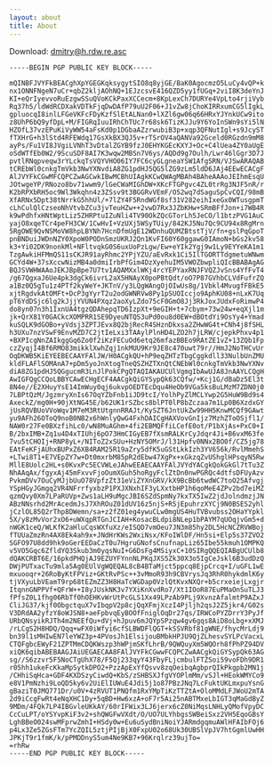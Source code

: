 ```yaml
---
layout: about
title: About
---
```


Download: [dmitry@h.rdw.re.asc](dmitry@h.rdw.re.asc)

    -----BEGIN PGP PUBLIC KEY BLOCK-----
    
    mQINBFJVYFkBEACghXpYGEGKqksygytSIO8q8yjGE/BaK0AgocmzO5LuCy4vQP+k
    nx1ONNFNgeN7uCr+qbZ2kljAOhNQ+1EJzcsvE416QZD5yy1fUGq+2viI8K3deYnJ
    KI+eQrIyevvoRuEzgwSSuQVoKCkPaxXCCecm+8KpLexCh7DURYe4VpLto4rjiVyb
    Rq37h5/ldWdRCDXakVDTkFjqDwDAfP79uU2F06+J1vZw8jChoKIRRxumCG5lIgkL
    gpluocqI8inlLFGeVKFcFDyKzfSlEtALNan0+lXZl6gw06q66HRxYJYnkUCw9ito
    z8UhP6bQ9yfDpL+M/FIGRqIuuIRhChTUc7r68sk6TizKJJu9Y6YoInSWn9sYi5lN
    HZOfL37vzEPuKiVyWW54aFsKd0p1DGbaAZzrwubiB3p+xqp3QFNutIgl+s9JcyST
    fTXHrG+h3lStd4RFEWdq17GsXkBX3QJ5v+rTSrOV4aQANVa92Gceld0RGzdn9mM8
    ayPs/Fu1VI8JVgiLVNhT3vDtalZGYB9fzJ0EHYKGEcKXYJ+Oc+C4lUea4ZY0aUgE
    oSdWTfEb0W2/9ScuSDF8AI7K3wqw2MBSn7V6ys/AQDd9g7Oulh/Lwr46lGgr3D7J
    pvtlRNqpveqw3rYLckqTsVQYVHO06IY7FC6cyGLgneaYSW1AfgSRN/VJSwARAQAB
    tCREbWl0cnkgTmVkb3NwYXNvdiA8ZG1pdHJ5QG5lZG9zLm5ldD6JAj4EEwECACgF
    AlJVYFkCGwMFCQPCZwAGCwkIBwMCBhUIAgkKCwQWAgMBAh4BAheAAAoJEIhmEsqU
    JOtwgeYP/RNozo8bv71wwm9/lGeCWaMIGhDW+XKcFTGPgvc4ZL0trRg3NJF5nR/r
    K2bRPXbRH5oc9Wl3Wkqhn4z3ZSsv9t3BGGRvVEmF/O52wq7dSaguSpCvCQI/98mB
    XfARNx5Dpt38tNrrkG5hhUl/+7lZY4F5RndWGf8sf31V282eihIxeGx0WTusgpmT
    cLhCulQlCzseoNhVtvbZCu3jvTeuHZw++2vwD7Rx3JZbKHw+SRmBFfJon+i7WB4R
    k9wPdhfxHNtWptLiz5ZHRPtuIZuNli4TV90OkZQcGTorLh5JeCO/l1btzPVG1AuC
    yajO8xqeTCr4peFH3CW/1CwHvI+VzUXj5WSyTUiy/842KJ5Nu7Qc9CU94x8RgMrn
    5RgOWE9QvNSMoVW8hpLBYNh7HcnDfmUgE12WDnhuQUMZBtstTjV/fn+gslPqGpoT
    pnBNDuiJWDnNZY0XpoW0PODnSmzUKRJ2Qn1KvFI60Y60ggawG0IAmoN+bGs2kv58
    k3+Yi02DK9nonkMl+NFltvqkG0S6uxUoPzLgw/Ew+eYIk2Ygj9w1Ly9EYYeKA1m1
    TzgAwkiHFMmQS11sCKJR91ayRhmc2YPjYZU/aEvRxk1Ci5IlTGORTTdgmetuWNwm
    GCYd4W+37sXccwNizMB4a0dmiIrbPfGim4DzXyehuIM5VWOZbwpliQIcBBABAgAG
    BQJSVWHWAAoJEKJBpBpe7U7tv1AQAMXxlWKj4rcYEPYaxRNJFVQZJvSns4YfFvT4
    /g67QgxaJ6Ue4pk3dgCk6ivrL2aX5HNAyX0poPBtQdt/oO7P87GVhbCLVdFufrZQ
    a1Bz0Q5gTu1z4PTf2kyWeY+JKTnV/y3LQgWAngOjOIwUs8g/1Vbkl4MvugfFBkE5
    xjtRgdvkAtOMFt+DcP3gYyrT2u2odGWNRVw8Py1pSUOIccjo9AphKU08+nLxK7Uq
    pT6YdDSjc6lg2kJjjYVUN4PXqz2aoXyLZdo75cF0GmO8Jj3RkJoxJUdxFoRimwP4
    do8yn07n3h1IxnUA4tgzQDAhepqTD6IzpXt+9eGIH+t+7cbym+73w24w+eqXjl1m
    jk+QrX81Y0GACkcXOMPRR1SE9DyeuNTQS3uPd0ou8d0EW+dBOtdYi9OsYy4+Ymad
    kuSQLK9dGOBo+yVdsj3ZPTJEvx8Q2bjRecR4SHznDkxsa2ZHwWG4t+CNh4j8fSHL
    h3UXu7nzVSwF9EnvMZD7C2jtIeLxi3TAAylPlnHD4LZO2h7jLRW/cjepkPhxv4p1
    +BXPIcgNnZAIkggGq6Zo0f2iKzFECuOd6etq26mfazBBEo9RAtZE1vZ+13ZQb1Fp
    czZyqjI4Bf6RMO83mikklXwhZqj1nkMUU9Kr9JE8c470uwt79r//HmJ2NoTHCvUr
    OqDKWB5KiEYEEBECAAYFAlJW/H0ACgkQU+hP9eqZHTzTbgCggkdll33NulbUnZMU
    kldFLAFlSOMAnA7+pDm5yoJnXtogTneQSZHZTXnQtCNEbWl0cnkgTmVkb3NwYXNv
    diA8ZG1pdHJ5QGgucmR3LnJlPokCPgQTAQIAKAUCUlVgmgIbAwUJA8JnAAYLCQgH
    AwIGFQgCCQoLBBYCAwECHgECF4AACgkQiGYSypQk63CQfw/+Kcj1G/dBaDz5El3t
    8N4e//E2XHuyYsE14ImWuy0qj6ukvpOEDTEcDqu4HeOb9VGa5ksBuLMzM7ZDN0j0
    7LBPtQzM/JgzmryXnIs67OqYZbFnb1iJD9tcI/YolhPyZlMCLYwp2G5HuW9Bd9s4
    AxeckZ/mg0H+90jXtNG45E/b62UK1rSZbcs8blPT0lP8bZczaa7m1Lp0B6XzdxGY
    jUsRQVBUoVVoWqv1M7eM3RtUtgnnRRAJt/KySZT6JntUkZw99HH5KnwMCQf9GAwt
    yu9AFh26OToQ9noB0NB2x6hWnlyQwG4FxhDAICgHAXVovGnIjz7MzhZToOSjfl1/
    NAW0r27Fe0BXzfihLc0/wN8MuAGhm+4fi2EBMQFfiLCefE0ot/P1bXjAs+PxC0+I
    B/2bxIMB+Zq1u4D4xTIUhj6pO73HmCIGyEB7fXsmRALKrCyJdqr4Ji+B6vxM63fe
    7vu5tCHOIj+RNP8yL+/NIToZ2xSUu+HzNY5OMrJ/l31Hpfv0NNx2BO0f/CZ5jg78
    EAtFeKFjAUhxBUPxZ6XB4RAM25R19aZry5dfK5uGStLkkIzh3YV656k/RvlMmehS
    +LTwi8T1+E7VEpZY7w+Dt0mxrbM85pR2dEbw47XgPx+xGkzqZvUShglHPsqyN5Rw
    MllE8Uolc2HL+s0KvxPc5ECVWLeJAhwEEAECAAYFAlJVYdYACgkQokGkGl7tTu3Z
    NhAAqAx/fgyxAj45mFxvvFjoOumXGuh5hoRgyFclZtDn0nwPGRQc4dtfsDFUyAzv
    PvkmDVv7OuCyMJjbUuO78VpfzZt31eViZYXnGRV/kX9BcBb6twdWC7toO25Afvgj
    YSpHGyJGmgq2VR4NFrrfyxbzP1PXJXNxhIF3yLXxtbHP1h6qoMeE4ZPv2bd7eiMZ
    qzmQvy0Xm7LPaRUVp+Zws1aLH9uMgcJBI6SZdSpmNy7kxTX5IwZ2jdJolndmzjJN
    ABzNNsrhd2MrAcedmJsJ7XhROuZ01dUV16z5njS+RSjEpuhrzXYCj9N0BSES2yhl
    jCzlOL85Q2rThp8DWemn/sa+z2fZ01eg4ywuCLw0mgUS4HuTVBvubss2OHaYYpkl
    5X/y8zMvVor2xO6+uWXqpRTGnJCIAH+KosacBLdpi8NLep1bPAYM7qUOqjvGm5+d
    nWGK1ceQ/WLKfK2aHluCqsWXfuXz/eISQD7vmOeu7JN3m85hy2DL5HcNCZRVWBoj
    fTUUaZmzRn4AX8Ek4ah9x+JNdHrKWs2WxiNsx/KFoIWlDF/Hn5si+Elp5s37ZVO2
    SGFO97U8dd9hk9oGerEEDaCzT0u7HgruGNofsCnufnapLiz65Ibe55kmuh1OMPKQ
    v5VO5Gqc6ZfldYQ3Skub3m0yqsNuI+G6DsFg4MSiyxC+10SIRgQQEQIABgUCUlb8
    dQAKCRBT6E/16pkdPHQjAJ9EZUYFYnnNLPKqJXS5Zk30X3o5IgCeJskl6B3udDzQ
    DWjPUTxacTu9mla5Ag0EUlVgWQEQAL8cB4BTaMjct5ppcq8EjpCrcq+I/uGFL1wE
    mxuooqr+26RoByKtFPViz+GKtRvPSc++3vMmoR93h9CBVrysJq3RhR0hykdmlK6y
    tjVXyuLbVEamT9rp68tEZmZZ3H8HaTcWGDap0VzlQtKvxNXQr+b5crxeiejLxgjr
    ItqnnGNPPVf+QFrW++I8yJUskNK3v7YXiKnXvdRo7/Xt1IOoR87EuPMaOnSuTLJ3
    fPfsZ0L1fhg06RbTf0hOEHKvWrUtPcGLS1Xx49LPzAb9PLj9XvnzAfalmtP9AZxJ
    CliJG37/kjf0ObgctquX7vIbqpV2p8cjQqXFmjXczI4Pjljh2qsJ2Z5jkr4/G02s
    V3DRdAA2yfzY8oWJSN8+aeFpbvqEyBOOfFniglOqDr27qs/IRWCoPYZDrrY3PyJf
    URbQNsyikRJTh4m2NEEfQu+dVj+hJpuv6mJQYpSPzqw4gv6gqs8AiD8oLbg+xXMJ
    /rLCgS2H8HDQ/Qqq+wFX0iWfyi6cfSLBWDFlQGT+kSSVRbf81gWNE/fhycMrLdj9
    bn39l1sMHIwEN7leYWZ3p+4PVosJh1ElsijouBMbkHPJU9QjZLhesvSYLPcVacxL
    CTQFgbcEWyF21ZPTMmCDQKWszp3hWPjmSKfLhrB/9QWQuyXm5WQOrh8fPhPZ94DV
    xiQK6qibABEBAAGJAiUEGAECAA8FAlJVYFkCGwwFCQPCZwAACgkQiGYSypQk63AG
    sg//S6zzvr5F5NoCTgUhX78/F5Qj233qyY43FbyFLjcmbulFTZSoi59voFDh9DR1
    r05hh1ukeFcKkaMpSytkDPO2+PzzApExYfQsvv8zqOeibqAgbprQIkPkgpb2MN1j
    /CHhiSqHca+GDF4KXDSzyCiwdQ+KbS/zSHBSXJfgVYOPlmMm/vSJl+HEokWMYCo9
    e8V1PmNzhi9LoQD5ky6v2UiElIUWuE4Jdi5j1o87PBzJNq7LcFuktUKLmxpuYsnG
    gBaziT0JMQ771Dr/u0V+4zRVUT1PNQfm1RxYMpTiKzTTZtA+OloMMdLFJWoU2mTA
    2d9iCcgFwRt4eNqXHC1Dy+5qBD+Hw6xzA+oF7r5Ai25nABTMxeLbIGT3qMaGdByZ
    9MDm/4FQk7LP4IBGvleUKkAY/60rIFWix3LJ6jerx6cZ0NiMqsLNHLyQMofVpyDC
    CcCuLPT/oYSYvpKiF3v2+shQWGFwVXdt/O/UO7ULYhbgsSWBeiSxz2VH5EqoGBsY
    LghBBeO024swMFprwZmhI+HSdy0w+Eu6uSydBniNoiYJARmdgqmuAWlHFAIbFOj6
    p4Lx3Ze5ZGsFTm7YcZQIL5ztjPIjBjX0FxpU02o68Uk30UBSlVpJV7htGgmlUwHH
    JPKjT9r1fmK/k/pPMDDnyS5um4Ne9KB7+96Krqlrz39ujTo=
    =rhRw
    -----END PGP PUBLIC KEY BLOCK-----
